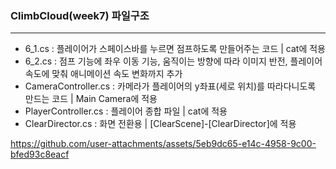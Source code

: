 ### ClimbCloud(week7) 파일구조
------
- 6_1.cs : 플레이어가 스페이스바를 누르면 점프하도록 만들어주는 코드 | cat에 적용
- 6_2.cs : 점프 기능에 좌우 이동 기능, 움직이는 방향에 따라 이미지 반전, 플레이어 속도에 맞춰 애니메이션 속도 변화까지 추가
- CameraController.cs : 카메라가 플레이어의 y좌표(세로 위치)를 따라다니도록 만드는 코드 | Main Camera에 적용
- PlayerController.cs : 플레이어 종합 파일 | cat에 적용
- ClearDirector.cs : 화면 전환용 | [ClearScene]-[ClearDirector]에 적용

https://github.com/user-attachments/assets/5eb9dc65-e14c-4958-9c00-bfed93c8eacf

